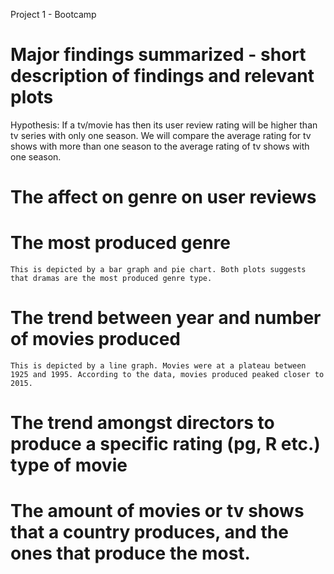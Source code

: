 Project 1 - Bootcamp
# Major findings summarized - short description of findings and relevant plots
Hypothesis: If a tv/movie has then its user review rating will be higher than tv series with only one season. We will compare the average rating for tv shows with more than one season to the average rating of tv shows with one season. 
# The affect on genre on user reviews
# The most produced genre
    This is depicted by a bar graph and pie chart. Both plots suggests that dramas are the most produced genre type. 
# The trend between year and number of movies produced
    This is depicted by a line graph. Movies were at a plateau between 1925 and 1995. According to the data, movies produced peaked closer to 2015. 
# The trend amongst directors to produce a specific rating (pg, R etc.) type of movie
# The amount of movies or tv shows that a country produces, and the ones that produce the most.
